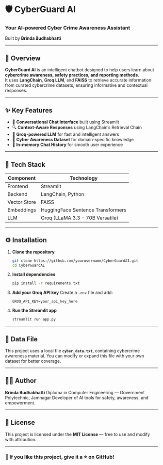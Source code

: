 # 🛡️ CyberGuard AI  
### Your AI-powered Cyber Crime Awareness Assistant  
Built by **Brinda Budhabhatti**

---

## 🚀 Overview  
**CyberGuard AI** is an intelligent chatbot designed to help users learn about **cybercrime awareness, safety practices, and reporting methods**.  
It uses **LangChain**, **Groq LLM**, and **FAISS** to retrieve accurate information from curated cybercrime datasets, ensuring informative and contextual responses.

---

## ✨ Key Features  
- 💬 **Conversational Chat Interface** built using Streamlit  
- 🔍 **Context-Aware Responses** using LangChain’s Retrieval Chain  
- 🧠 **Groq-powered LLM** for fast and intelligent answers  
- 🧾 **Cyber Awareness Dataset** for domain-specific knowledge  
- 💾 **In-memory Chat History** for smooth user experience  

---

## 🧠 Tech Stack  
| Component | Technology |
|------------|-------------|
| Frontend | Streamlit |
| Backend | LangChain, Python |
| Vector Store | FAISS |
| Embeddings | HuggingFace Sentence Transformers |
| LLM | Groq (LLaMA 3.3 - 70B Versatile) |

---

## ⚙️ Installation  

1. **Clone the repository**  
   ```bash
   git clone https://github.com/yourusername/CyberGuardAI.git
   cd CyberGuardAI
   ```

2. **Install dependencies**

   ```bash
   pip install -r requirements.txt
   ```

3. **Add your Groq API key**
   Create a `.env` file and add:

   ```
   GROQ_API_KEY=your_api_key_here
   ```

4. **Run the Streamlit app**

   ```bash
   streamlit run app.py
   ```

---

## 📂 Data File

This project uses a local file **`cyber_data.txt`**, containing cybercrime awareness material.
You can modify or expand this file with your own dataset for better coverage.

---

## 👩‍💻 Author

**Brinda Budhabhatti**
Diploma in Computer Engineering — Government Polytechnic, Jamnagar
Developer of AI tools for safety, awareness, and empowerment.

---

## 🪪 License

This project is licensed under the **MIT License** — free to use and modify with attribution.

---

### 🌟 If you like this project, give it a ⭐ on GitHub!

```
